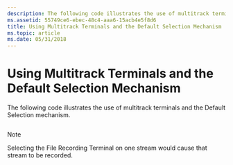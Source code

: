 ```yaml
---
description: The following code illustrates the use of multitrack terminals and the Default Selection mechanism.
ms.assetid: 55749ce6-ebec-48c4-aaa6-15acb4e5f8d6
title: Using Multitrack Terminals and the Default Selection Mechanism
ms.topic: article
ms.date: 05/31/2018
---
```


# Using Multitrack Terminals and the Default Selection Mechanism

The following code illustrates the use of multitrack terminals and the Default Selection mechanism.


```C++

```



> [!Note]  
> Selecting the File Recording Terminal on one stream would cause that stream to be recorded.

 

 

 



